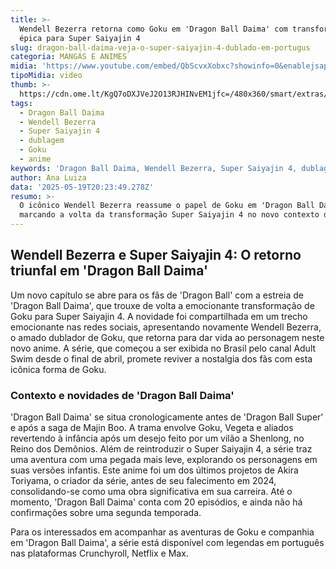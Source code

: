 ```yaml
---
title: >-
  Wendell Bezerra retorna como Goku em 'Dragon Ball Daima' com transformação
  épica para Super Saiyajin 4
slug: dragon-ball-daima-veja-o-super-saiyajin-4-dublado-em-portugus
categoria: MANGÁS E ANIMES
midia: 'https://www.youtube.com/embed/QbScvxXobxc?showinfo=0&enablejsapi=1'
tipoMidia: video
thumb: >-
  https://cdn.ome.lt/KgQ7oDXJVeJ2O13RJHINvEM1jfc=/480x360/smart/extras/conteudos/Captura_de_tela_2025-05-19_164359.png
tags:
  - Dragon Ball Daima
  - Wendell Bezerra
  - Super Saiyajin 4
  - dublagem
  - Goku
  - anime
keywords: 'Dragon Ball Daima, Wendell Bezerra, Super Saiyajin 4, dublagem, Goku, anime'
author: Ana Luiza
data: '2025-05-19T20:23:49.278Z'
resumo: >-
  O icônico Wendell Bezerra reassume o papel de Goku em 'Dragon Ball Daima',
  marcando a volta da transformação Super Saiyajin 4 no novo contexto da série.
---
```


## Wendell Bezerra e Super Saiyajin 4: O retorno triunfal em 'Dragon Ball Daima'

<blockquote class="twitter-tweet"><a href="https://twitter.com/user/status/1923517218240807084"></a></blockquote>

Um novo capítulo se abre para os fãs de 'Dragon Ball' com a estreia de 'Dragon Ball Daima', que trouxe de volta a emocionante transformação de Goku para Super Saiyajin 4. A novidade foi compartilhada em um trecho emocionante nas redes sociais, apresentando novamente Wendell Bezerra, o amado dublador de Goku, que retorna para dar vida ao personagem neste novo anime. A série, que começou a ser exibida no Brasil pelo canal Adult Swim desde o final de abril, promete reviver a nostalgia dos fãs com esta icônica forma de Goku.

### Contexto e novidades de 'Dragon Ball Daima'

'Dragon Ball Daima' se situa cronologicamente antes de 'Dragon Ball Super' e após a saga de Majin Boo. A trama envolve Goku, Vegeta e aliados revertendo à infância após um desejo feito por um vilão a Shenlong, no Reino dos Demônios. Além de reintroduzir o Super Saiyajin 4, a série traz uma aventura com uma pegada mais leve, explorando os personagens em suas versões infantis. Este anime foi um dos últimos projetos de Akira Toriyama, o criador da série, antes de seu falecimento em 2024, consolidando-se como uma obra significativa em sua carreira. Até o momento, 'Dragon Ball Daima' conta com 20 episódios, e ainda não há confirmações sobre uma segunda temporada.

Para os interessados em acompanhar as aventuras de Goku e companhia em 'Dragon Ball Daima', a série está disponível com legendas em português nas plataformas Crunchyroll, Netflix e Max.
